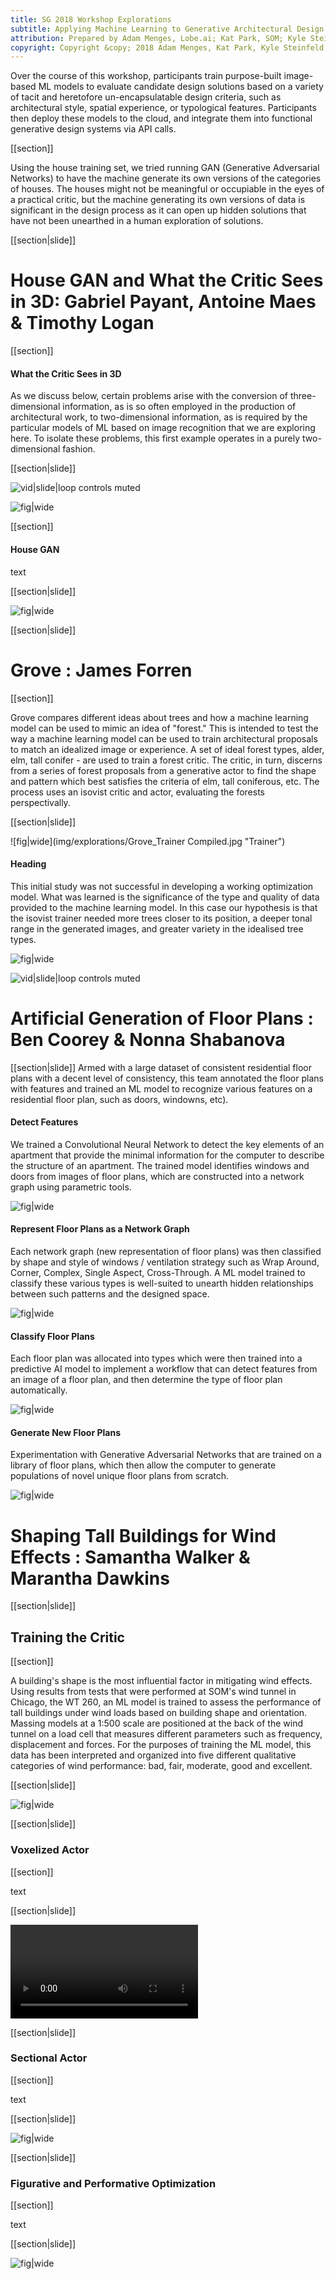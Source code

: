 ```yaml
---
title: SG 2018 Workshop Explorations
subtitle: Applying Machine Learning to Generative Architectural Design
attribution: Prepared by Adam Menges, Lobe.ai; Kat Park, SOM; Kyle Steinfeld, UC Berkeley; Samantha Walker, SOM; List all participants here
copyright: Copyright &copy; 2018 Adam Menges, Kat Park, Kyle Steinfeld, and Samantha Walker, and all participants
---
```


Over the course of this workshop, participants train purpose-built image-based ML models to evaluate candidate design solutions based on a variety of tacit and heretofore un-encapsulatable design criteria, such as architectural style, spatial experience, or typological features. Participants then deploy these models to the cloud, and integrate them into functional generative design systems via API calls.

[[section]]

Using the house training set, we tried running GAN (Generative Adversarial Networks) to have the machine generate its own versions of the categories of houses.  The houses might not be meaningful or occupiable in the eyes of a practical critic, but the machine generating its own versions of data is significant in the design process as it can open up hidden solutions that have not been unearthed in a human exploration of solutions. 

[[section|slide]]

# House GAN and What the Critic Sees in 3D: Gabriel Payant, Antoine Maes & Timothy Logan
<!-------------------- -------------------->

[[section]]

#### What the Critic Sees in 3D

As we discuss below, certain problems arise with the conversion of three-dimensional information, as is so often employed in the production of architectural work, to two-dimensional information, as is required by the particular models of ML based on image recognition that we are exploring here. To isolate these problems, this first example operates in a purely two-dimensional fashion.

[[section|slide]]

![vid|slide|loop controls muted](https://berkeley.box.com/shared/static/6ulwochbi1m0f1576s71wqefdc2ox0ey.gif "Transforming 2D to 3D")

![fig|wide](img/explorations/Images_trainer.jpg "Representing what the critic sees in 3D")

[[section]]

#### House GAN
text

[[section|slide]]

![fig|wide](img/explorations/Images_Gan.jpg "House GAN")

[[section|slide]]
# Grove : James Forren
<!-------------------- -------------------->
[[section]]

Grove compares different ideas about trees and how a machine learning model can be used to mimic an idea of "forest."  This is intended to test the way a machine learning model can be used to train architectural proposals to match an idealized image or experience.  A set of ideal forest types, alder, elm, tall conifer - are used to train a forest critic.  The critic, in turn, discerns from a series of forest proposals from a generative actor to find the shape and pattern which best satisfies the criteria of elm, tall coniferous, etc.  The process uses an isovist critic and actor, evaluating the forests perspectivally. 

[[section|slide]]

![fig|wide](img/explorations/Grove_Trainer Compiled.jpg "Trainer")


#### Heading

 This initial study was not successful in developing a working optimization model.  What was learned is the significance of the type and quality of data provided to the machine learning model.  In this case our hypothesis is that the isovist trainer needed more trees closer to its position, a deeper tonal range in the generated images, and greater variety in the idealised tree types.
 
 ![fig|wide](img/explorations/Grove-01_Isovist.gif "Isovist")

 ![vid|slide|loop controls muted](https://berkeley.box.com/shared/static/xt32pn8zhjg0azdwomsaec6vf2ij0di4.gif "")

# Artificial Generation of Floor Plans : Ben Coorey & Nonna Shabanova
<!-------------------- -------------------->
[[section|slide]]
Armed with a large dataset of consistent residential floor plans with a decent level of consistency, this team annotated the floor plans with features and trained an ML model to recognize various features on a residential floor plan, such as doors, windowns, etc).   


#### Detect Features

We trained a Convolutional Neural Network to detect the key elements of an apartment that provide the minimal information for the computer to describe the structure of an apartment. The trained model identifies windows and doors from images of floor plans, which are constructed into a network graph using parametric tools.

![fig|wide](img/explorations/01_FP_Detection.png "plans")


#### Represent Floor Plans as a Network Graph

 Each network graph (new representation of floor plans) was then classified by shape and style of windows / ventilation strategy such as Wrap Around, Corner, Complex, Single Aspect, Cross-Through. A ML model trained to classify these various types is well-suited to unearth hidden relationships between such patterns and the designed space.

![fig|wide](img/explorations/04_floorplan_images.PNG "network graphs")


#### Classify Floor Plans
Each floor plan was allocated into types which were then trained into a predictive AI model to implement a workflow that can detect features from an image of a floor plan, and then determine the type of floor plan automatically.

![fig|wide](img/explorations/02_FP_Classification.png "classification")


#### Generate New Floor Plans
Experimentation with Generative Adversarial Networks that are trained on a library of floor plans, which then allow the computer to generate populations of novel unique floor plans from scratch.

![fig|wide](img/explorations/03_FP_Generation.png "new floor plans generated by GAN")


# Shaping Tall Buildings for Wind Effects : Samantha Walker & Marantha Dawkins
<!-------------------- -------------------->
[[section|slide]]

## Training the Critic

[[section]]

A building's shape is the most influential factor in mitigating wind effects. Using results from tests that were performed at SOM's wind tunnel in Chicago, the WT 260, an ML model is trained to assess the performance of tall buildings under wind loads based on building shape and orientation. Massing models at a 1:500 scale are positioned at the back of the wind tunnel on a load cell that measures different parameters such as frequency, displacement and forces. For the purposes of training the ML model, this data has been interpreted and organized into five different qualitative categories of wind performance: bad, fair, moderate, good and excellent. 

[[section|slide]]

![fig|wide](img/explorations/SOM-slice.jpg "Training set")

[[section|slide]]

### Voxelized Actor

[[section]]

text

[[section|slide]]

![vid|slide|loop controls muted](https://berkeley.box.com/shared/static/jxeedyh0xpi2ver4udgvnw7z98a9to8p.mp4 "Voxelized mass - excellent shape for wind effects")

[[section|slide]]

### Sectional Actor

[[section]]

text

[[section|slide]]

![fig|wide](img/explorations/sectionalVariation2.gif "Sectional mass - excellent shape for wind effects")

[[section|slide]]

### Figurative and Performative Optimization

[[section]]

text

[[section|slide]]

![fig|wide](img/explorations/fishTraining-2.gif "Sectional mass - optimization for wind effects and fish resemblanceSectional mass - excellent shape for wind effects")

